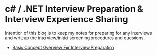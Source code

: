 # c# / .NET Interview Preparation & Interview Experience Sharing
Intention of this blog is to keep my notes for preparing for any interviews and writeup the interview/initial screening procedures and questions.

- [Basic Concept Overview For Interview Preparation](BasicConceptsOverview.md)
